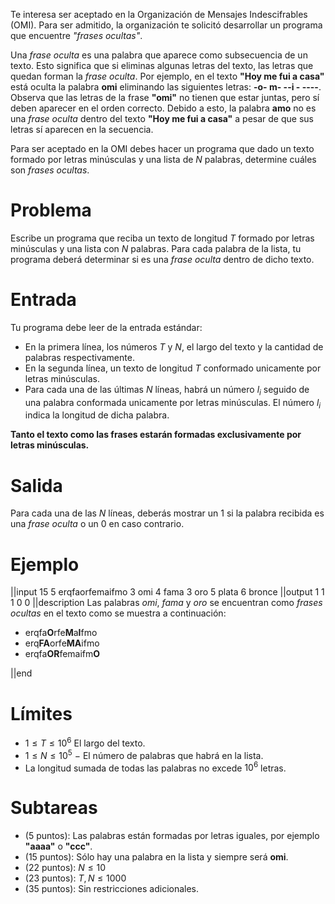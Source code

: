 Te interesa ser aceptado en la Organización de Mensajes Indescifrables (OMI). Para ser admitido, la organización te solicitó desarrollar un programa que encuentre _"frases ocultas"_.

Una _frase oculta_ es una palabra que aparece como subsecuencia de un texto. Esto significa que si eliminas algunas letras del texto, las letras que quedan forman la _frase oculta_.
Por ejemplo, en el texto **"Hoy me fui a casa"** está oculta la palabra **omi** eliminando las siguientes letras: **-o- m- --i - ----**. Observa que las letras de la frase **"omi"** no tienen que estar juntas, pero sí deben aparecer en el orden correcto. Debido a esto, la palabra **amo** no es una _frase oculta_ dentro del texto **"Hoy me fui a casa"** a pesar de que sus letras sí aparecen en la secuencia.

Para ser aceptado en la OMI debes hacer un programa que dado un texto formado por letras minúsculas y una lista de $N$ palabras, determine cuáles son _frases ocultas_.

# Problema

Escribe un programa que reciba un texto de longitud $T$ formado por letras minúsculas y una lista con $N$ palabras. Para cada palabra de la lista, tu programa deberá determinar si es una _frase oculta_ dentro de dicho texto.

# Entrada

Tu programa debe leer de la entrada estándar:

- En la primera línea, los números $T$ y $N$, el largo del texto y la cantidad de palabras respectivamente.
- En la segunda línea, un texto de longitud $T$ conformado unicamente por letras minúsculas.
- Para cada una de las últimas $N$ líneas, habrá un número $l_i$ seguido de una palabra conformada unicamente por letras minúsculas. El número $l_i$ indica la longitud de dicha palabra.

**Tanto el texto como las frases estarán formadas exclusivamente por letras minúsculas.**

# Salida

Para cada una de las $N$ líneas, deberás mostrar un $1$ si la palabra recibida es una _frase oculta_ o un $0$ en caso contrario.

# Ejemplo

||input
15 5
erqfaorfemaifmo
3 omi
4 fama
3 oro
5 plata
6 bronce
||output
1
1
1
0
0
||description
Las palabras _omi_, _fama_ y _oro_ se encuentran como _frases ocultas_ en el texto como se muestra a continuación:

- erqfa<b>O</b>rfe<b>M</b>a<b>I</b>fmo
- erq<b>FA</b>orfe<b>MA</b>ifmo
- erqfa<b>OR</b>femaifm<b>O</b>

||end

# Límites

- $1 \leq T \leq 10^6$ El largo del texto.
- $1 \leq N \leq 10^5\ -$ El número de palabras que habrá en la lista.
- La longitud sumada de todas las palabras no excede $10^6$ letras.

# Subtareas

- (5 puntos): Las palabras están formadas por letras iguales, por ejemplo **"aaaa"** o **"ccc"**.
- (15 puntos): Sólo hay una palabra en la lista y siempre será **omi**.
- (22 puntos): $N \leq 10$
- (23 puntos): $T, N \leq 1000$
- (35 puntos): Sin restricciones adicionales.
